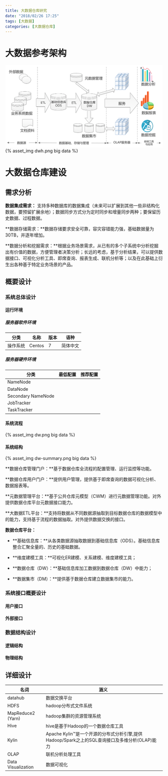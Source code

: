 ```yaml
---
title: 大数据仓库研究
date: "2018/02/26 17:25"
tags: [大数据]
categories: [大数据仓库]
---
```


# 大数据参考架构
![](./bigdata-plan/dw.png)
{% asset_img dwh.png big data %}

# 大数据仓库建设
## 需求分析
**数据集成需求：** 支持多种数据库的数据集成（未来可以扩展到其他一些非结构化数据，要预留扩展余地）；数据同步方式分为定时同步和增量同步两种；要保留历史数据、过程数据。

**数据存储需求：**数据存储要求安全可靠，容灾容错能力强，基础数据量为30TB，并逐年增加。

**数据分析和挖掘需求：**根据业务场景需求，从已有的多个子系统中分析挖掘出有价值的数据，方便管理者决策分析；长远的考虑，基于分析结果，可以提供数据接口、可视化分析工具、即席查询、报表生成、联机分析等；以及在此基础上衍生出各种基于特定业务场景的产品。

## 概要设计
### 系统总体设计
#### 运行环境
##### 服务器软件环境

|分类|名称|版本|语种|
| --- | --- | --- | --- |
|操作系统|Centos|7|简体中文|

##### 服务器硬件环境

|分类|最低配置|推荐配置|
| --- | --- | --- |
|NameNode|||
|DataNode|||
|Secondary NameNode|||
|JobTracker|||
|TaskTracker|||

#### 系统流程
{% asset_img dw.png big data %}
#### 系统结构
{% asset_img dw-summary.png big data %}

**数据仓库管理门户：**基于数据仓库全流程的配置管理、运行监控等功能。

**数据仓库用户门户：**提供用户管理，提供基于即席查询的数据可视化分析、数据报表等。

**元数据管理平台：**基于公共仓库元模型（CWM）进行元数据管理功能。对外提供数据仓库平台元数据接口能力。

**大数据ETL平台：**支持将数据从不同数据源抽取到目标数据仓库的数据模型中的能力，支持基于流程的数据抽取。对外提供数据交换的接口。

**数据仓库平台：**

* **基础信息库：**从各类数据源抽取数据到基础信息库（ODS）。基础信息库整合汇聚全量的、历史的基础数据。

* **维度建模工具：**可视化ER建模、关系建模、维度建模工具；

* **数据仓库（DW）：**基础信息库加工数据到数据仓库（DW）中能力；

* **数据集市（DM）：**提供基于数据仓库建立数据集市的能力。

### 系统接口概要设计 
#### 用户接口
#### 外部接口

### 数据结构设计
#### 逻辑结构
#### 物理结构

## 详细设计
| 名词 | 涵义 |
| --- | --- |
|datahub|数据交换平台|
|HDFS|hadoop分布式文件系统|
|MapReduce2 (Yarn)|hadoop集群的资源管理系统|
|Hive|hive是基于Hadoop的一个数据仓库工具|
|Kylin|Apache Kylin™是一个开源的分布式分析引擎,提供Hadoop/Spark之上的SQL查询接口及多维分析(OLAP)能力|
|OLAP|联机分析处理工具|
|Data Visualization|数据可视化|







